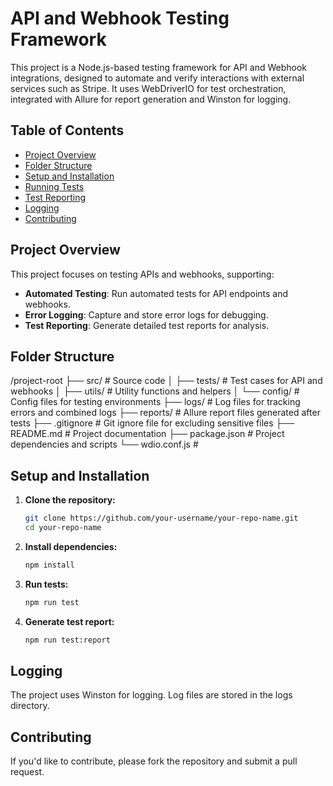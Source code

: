 # API and Webhook Testing Framework

This project is a Node.js-based testing framework for API and Webhook integrations, designed to automate and verify
interactions with external services such as Stripe. It uses WebDriverIO for test orchestration, integrated with Allure
for report generation and Winston for logging.

## Table of Contents

- [Project Overview](#project-overview)
- [Folder Structure](#folder-structure)
- [Setup and Installation](#setup-and-installation)
- [Running Tests](#running-tests)
- [Test Reporting](#test-reporting)
- [Logging](#logging)
- [Contributing](#contributing)

## Project Overview

This project focuses on testing APIs and webhooks, supporting:

- **Automated Testing**: Run automated tests for API endpoints and webhooks.
- **Error Logging**: Capture and store error logs for debugging.
- **Test Reporting**: Generate detailed test reports for analysis.

## Folder Structure

/project-root
├── src/ # Source code
│
├── tests/ # Test cases for API and webhooks
│
├── utils/ # Utility functions and helpers
│ └── config/ # Config files for testing environments
├── logs/ # Log files for tracking errors and combined logs
├── reports/ # Allure report files generated after tests
├── .gitignore # Git ignore file for excluding sensitive files
├── README.md # Project documentation
├── package.json # Project dependencies and scripts
└── wdio.conf.js #

## Setup and Installation

1. **Clone the repository:**
   ```bash
   git clone https://github.com/your-username/your-repo-name.git
   cd your-repo-name
2. **Install dependencies:**
   ```bash
   npm install

3. **Run tests:**
   ```bash
   npm run test
4. **Generate test report:**
   ```bash
   npm run test:report

## Logging

The project uses Winston for logging. Log files are stored in the logs directory.

## Contributing

If you'd like to contribute, please fork the repository and submit a pull request.